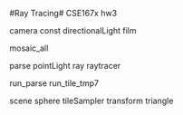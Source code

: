 #Ray Tracing#
CSE167x hw3

camera
const
directionalLight
film

mosaic_all

parse
pointLight
ray
raytracer

run_parse
run_tile_tmp7

scene
sphere
tileSampler
transform
triangle

